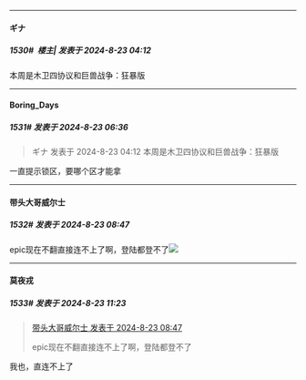 ﻿
*****

####  ギナ  
##### 1530#         楼主| 发表于 2024-8-23 04:12

本周是木卫四协议和巨兽战争：狂暴版


*****

####  Boring_Days  
##### 1531#       发表于 2024-8-23 06:36

<blockquote>ギナ 发表于 2024-8-23 04:12
本周是木卫四协议和巨兽战争：狂暴版</blockquote>
一直提示锁区，要哪个区才能拿


*****

####  带头大哥威尔士  
##### 1532#       发表于 2024-8-23 08:47

epic现在不翻直接连不上了啊，登陆都登不了<img src="https://static.saraba1st.com/image/smiley/face2017/003.png" referrerpolicy="no-referrer">


*****

####  莫夜戎  
##### 1533#       发表于 2024-8-23 11:23

<blockquote><a href="httphttps://bbs.saraba1st.com/2b/forum.php?mod=redirect&amp;goto=findpost&amp;pid=65987329&amp;ptid=1849302" target="_blank">带头大哥威尔士 发表于 2024-8-23 08:47</a>

epic现在不翻直接连不上了啊，登陆都登不了</blockquote>
我也，直连不上了

